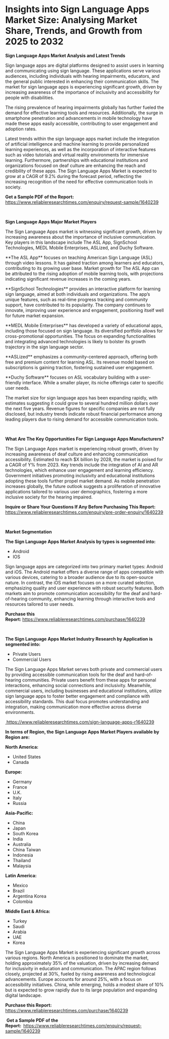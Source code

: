 <p><h1>Insights into Sign Language Apps Market Size: Analysing Market Share, Trends, and Growth from 2025 to 2032</h1></p><p><strong>Sign Language Apps Market Analysis and Latest Trends</strong></p>
<p><p>Sign language apps are digital platforms designed to assist users in learning and communicating using sign language. These applications serve various audiences, including individuals with hearing impairments, educators, and the general public interested in enhancing their communication skills. The market for sign language apps is experiencing significant growth, driven by increasing awareness of the importance of inclusivity and accessibility for people with disabilities. </p><p>The rising prevalence of hearing impairments globally has further fueled the demand for effective learning tools and resources. Additionally, the surge in smartphone penetration and advancements in mobile technology have made these apps easily accessible, contributing to user engagement and adoption rates. </p><p>Latest trends within the sign language apps market include the integration of artificial intelligence and machine learning to provide personalized learning experiences, as well as the incorporation of interactive features such as video tutorials and virtual reality environments for immersive learning. Furthermore, partnerships with educational institutions and organizations focused on deaf culture are enhancing the reach and credibility of these apps. The Sign Language Apps Market is expected to grow at a CAGR of 9.2% during the forecast period, reflecting the increasing recognition of the need for effective communication tools in society.</p></p>
<p><strong>Get a Sample PDF of the Report:&nbsp;</strong> <a href="https://www.reliableresearchtimes.com/enquiry/request-sample/1640239?utm_campaign=2180&utm_medium=2&utm_source=Github&utm_content=ia&utm_term=16042025&utm_id=sign-language-apps">https://www.reliableresearchtimes.com/enquiry/request-sample/1640239</a></p>
<p>&nbsp;</p>
<p><strong>Sign Language Apps Major Market Players</strong></p>
<p><p>The Sign Language Apps market is witnessing significant growth, driven by increasing awareness about the importance of inclusive communication. Key players in this landscape include The ASL App, SignSchool Technologies, MEDL Mobile Enterprises, ASLized, and Duchy Software.</p><p>**The ASL App** focuses on teaching American Sign Language (ASL) through video lessons. It has gained traction among learners and educators, contributing to its growing user base. Market growth for The ASL App can be attributed to the rising adoption of mobile learning tools, with projections indicating significant revenue increases in the coming years.</p><p>**SignSchool Technologies** provides an interactive platform for learning sign language, aimed at both individuals and organizations. The app’s unique features, such as real-time progress tracking and community support, have contributed to its popularity. The company continues to innovate, improving user experience and engagement, positioning itself well for future market expansion.</p><p>**MEDL Mobile Enterprises** has developed a variety of educational apps, including those focused on sign language. Its diversified portfolio allows for cross-promotional opportunities. The focus on expanding functionalities and integrating advanced technologies is likely to bolster its growth trajectory in the sign language sector.</p><p>**ASLized** emphasizes a community-centered approach, offering both free and premium content for learning ASL. Its revenue model based on subscriptions is gaining traction, fostering sustained user engagement.</p><p>**Duchy Software** focuses on ASL vocabulary building with a user-friendly interface. While a smaller player, its niche offerings cater to specific user needs.</p><p>The market size for sign language apps has been expanding rapidly, with estimates suggesting it could grow to several hundred million dollars over the next five years. Revenue figures for specific companies are not fully disclosed, but industry trends indicate robust financial performance among leading players due to rising demand for accessible communication tools.</p></p>
<p>&nbsp;</p>
<p><strong>What Are The Key Opportunities For Sign Language Apps Manufacturers?</strong></p>
<p><p>The Sign Language Apps market is experiencing robust growth, driven by increasing awareness of deaf culture and enhancing communication accessibility. Estimated to reach $X billion by 2028, the market is poised for a CAGR of Y% from 2023. Key trends include the integration of AI and AR technologies, which enhance user engagement and learning efficiency. Government initiatives promoting inclusivity and educational institutions adopting these tools further propel market demand. As mobile penetration increases globally, the future outlook suggests a proliferation of innovative applications tailored to various user demographics, fostering a more inclusive society for the hearing impaired.</p></p>
<p><strong>Inquire or Share Your Questions If Any Before Purchasing This Report:</strong> <a href="https://www.reliableresearchtimes.com/enquiry/pre-order-enquiry/1640239?utm_campaign=2180&utm_medium=2&utm_source=Github&utm_content=ia&utm_term=16042025&utm_id=sign-language-apps">https://www.reliableresearchtimes.com/enquiry/pre-order-enquiry/1640239</a></p>
<p>&nbsp;</p>
<p><strong>Market Segmentation</strong></p>
<p><strong>The Sign Language Apps Market Analysis by types is segmented into:</strong></p>
<p><ul><li>Android</li><li>IOS</li></ul></p>
<p><p>Sign language apps are categorized into two primary market types: Android and iOS. The Android market offers a diverse range of apps compatible with various devices, catering to a broader audience due to its open-source nature. In contrast, the iOS market focuses on a more curated selection, emphasizing quality and user experience with robust security features. Both markets aim to promote communication accessibility for the deaf and hard-of-hearing community, enhancing learning through interactive tools and resources tailored to user needs.</p></p>
<p><strong>Purchase this Report:&nbsp;</strong><a href="https://www.reliableresearchtimes.com/purchase/1640239?utm_campaign=2180&utm_medium=2&utm_source=Github&utm_content=ia&utm_term=16042025&utm_id=sign-language-apps">https://www.reliableresearchtimes.com/purchase/1640239</a></p>
<p>&nbsp;</p>
<p><strong>The Sign Language Apps Market Industry Research by Application is segmented into:</strong></p>
<p><ul><li>Private Users</li><li>Commercial Users</li></ul></p>
<p><p>The Sign Language Apps Market serves both private and commercial users by providing accessible communication tools for the deaf and hard-of-hearing communities. Private users benefit from these apps for personal interactions, enhancing social connections and inclusivity. Meanwhile, commercial users, including businesses and educational institutions, utilize sign language apps to foster better engagement and compliance with accessibility standards. This dual focus promotes understanding and integration, making communication more effective across diverse environments.</p></p>
<p><a href="https://www.reliableresearchtimes.com/sign-language-apps-r1640239?utm_campaign=2180&utm_medium=2&utm_source=Github&utm_content=ia&utm_term=16042025&utm_id=sign-language-apps">&nbsp;https://www.reliableresearchtimes.com/sign-language-apps-r1640239</a></p>
<p><strong>In terms of Region, the Sign Language Apps Market Players available by Region are:</strong></p>
<p>
    <p> <strong> North America: </strong>
        <ul>
            <li>United States</li>
            <li>Canada</li>
        </ul>
        </p> 
    <p> <strong> Europe: </strong>
        <ul>
            <li>Germany</li>
            <li>France</li>
            <li>U.K.</li>
            <li>Italy</li>
            <li>Russia</li>
        </ul>
        </p> 
    <p> <strong> Asia-Pacific: </strong>
        <ul>
            <li>China</li>
            <li>Japan</li>
            <li>South Korea</li>
            <li>India</li>
            <li>Australia</li>
            <li>China Taiwan</li>
            <li>Indonesia</li>
            <li>Thailand</li>
            <li>Malaysia</li>
        </ul>
        </p> 
    <p> <strong> Latin America: </strong>
        <ul>
            <li>Mexico</li>
            <li>Brazil</li>
            <li>Argentina Korea</li>
            <li>Colombia</li>
        </ul>
        </p> 
    <p> <strong> Middle East & Africa: </strong>
        <ul>
            <li>Turkey</li>
            <li>Saudi</li>
            <li>Arabia</li>
            <li>UAE</li>
            <li>Korea</li>
        </ul>
    </p>
    </p>
<p><p>The Sign Language Apps Market is experiencing significant growth across various regions. North America is positioned to dominate the market, holding approximately 35% of the valuation, driven by increasing demand for inclusivity in education and communication. The APAC region follows closely, projected at 30%, fueled by rising awareness and technological advancements. Europe accounts for around 25%, with a focus on accessibility initiatives. China, while emerging, holds a modest share of 10% but is expected to grow rapidly due to its large population and expanding digital landscape.</p></p>
<p><strong>Purchase this Report: </strong><a href="https://www.reliableresearchtimes.com/purchase/1640239?utm_campaign=2180&utm_medium=2&utm_source=Github&utm_content=ia&utm_term=16042025&utm_id=sign-language-apps">https://www.reliableresearchtimes.com/purchase/1640239</a></p>
<p>&nbsp;<strong>Get a Sample PDF of the Report:&nbsp;&nbsp;</strong><a href="https://www.reliableresearchtimes.com/enquiry/request-sample/1640239?utm_campaign=2180&utm_medium=2&utm_source=Github&utm_content=ia&utm_term=16042025&utm_id=sign-language-apps">https://www.reliableresearchtimes.com/enquiry/request-sample/1640239</a></p>
<p><strong></strong></p>
<p><p></p><p></p><p></p></p>